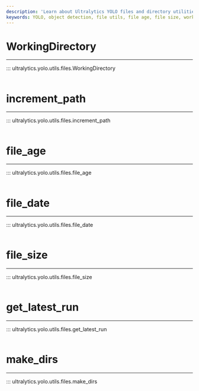 ```yaml
---
description: 'Learn about Ultralytics YOLO files and directory utilities: WorkingDirectory, file_age, file_size, and make_dirs.'
keywords: YOLO, object detection, file utils, file age, file size, working directory, make directories, Ultralytics Docs
---
```


# WorkingDirectory
---
::: ultralytics.yolo.utils.files.WorkingDirectory
<br><br>

# increment_path
---
::: ultralytics.yolo.utils.files.increment_path
<br><br>

# file_age
---
::: ultralytics.yolo.utils.files.file_age
<br><br>

# file_date
---
::: ultralytics.yolo.utils.files.file_date
<br><br>

# file_size
---
::: ultralytics.yolo.utils.files.file_size
<br><br>

# get_latest_run
---
::: ultralytics.yolo.utils.files.get_latest_run
<br><br>

# make_dirs
---
::: ultralytics.yolo.utils.files.make_dirs
<br><br>
